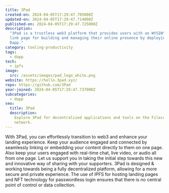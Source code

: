 ```yaml
---
title: 3Pad
created-on: 2024-04-05T17:29:47.705000Z
updated-on: 2024-04-05T17:29:47.714000Z
published-on: 2024-04-05T17:29:47.725000Z
description:
  "3Pad is a trustless web3 platform that provides users with an WYSIWYG
  link page for building and managing their online presence by deploying their own
  Dapp."
category: tooling-productivity
tags:
  - dapp
tech:
  - ipfs
image:
  src: /assets/images/pad_logo_white.png
website: https://hello.3pad.xyz/
repo: https://github.com/3Pad
year-joined: 2024-04-05T17:29:47.737000Z
subcategories:
  - dapp
seo:
  title: 3Pad
  description:
    Explore 3Pad for decentralized applications and tools on the Filecoin
    network.
---
```


With 3Pad, you can effortlessly transition to web3 and enhance your landing experience. Keep your audience engaged and connected by seamlessly linking or embedding your content directly to them on one page. Also keep your users engaged with real-time chat, live video, or audio all from one page. Let us support you in taking the initial step towards this new and innovative way of sharing with your supporters. 3Pad is designed & working towards being a fully decentralized platform, allowing for a more secure and private experience. The use of IPFS for hosting landing pages and NFT technology for passwordless login ensures that there is no central point of control or data collection.
